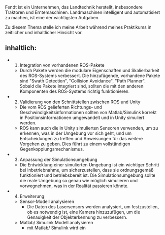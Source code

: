 Fendt ist ein Unternehmen, das Landtechnik herstellt, insbesondere Traktoren und Erntemaschinen. Landmaschinen intelligent und automatisiert zu machen, ist eine der wichtigsten Aufgaben. 

Zu diesem Thema stelle ich meine Arbeit während meines Praktikums in zeitlicher und inhaltlicher Hinsicht vor. 

## inhaltlich: 
- 1) Integration von vorhandenen ROS-Pakete 
	- Durch Pakete werden die modulare Eigenschaften und Skalierbarkeit des ROS-Systems verbessert. Die hinzufügende, vorhandene Pakete sind  "Swath Detection", "Collision Avoidance", "Path Planner". Sobald die Pakete integriert sind, sollten die mit den anderen Komponenten des ROS-Systems richtig funktionieren. 
- 2) Validierung von den Schnittstellen zwischen ROS und Unity 
	- Die vom ROS gelieferten Richtungs- und Geschwindigkeitsinformationen sollten von Matlab/Simulink korrekt in Positionsinformationen umgewandelt und in Unity simuliert werden. 
	- ROS kann auch die in Unity simulierten Sensoren verwenden, um zu erkennen, was in der Umgebung vor sich geht, und um Entscheidungen zu treffen und Anweisungen für das weitere Vorgehen zu geben. Dies führt zu einem vollständigen Gegenkopplungsmechanismus. 
- 3) Anpassung der Simulationsumgebung 
	- Die Entwicklung einer simulierten Umgebung ist ein wichtiger Schritt bei Inbetriebnahme, um sicherzustellen, dass sie ordnungsgemäß funktioniert und betriebsbereit ist. Die Simulationsumgebung sollte die reale Umgebung so genau wie möglich simulieren und vorwegnehmen, was in der Realität passieren könnte. 
- 4) Erweiterung 
	- Sensor-Modell analysieren 
		- Die Daten des Lasersensors werden analysiert, um festzustellen, ob es notwendig ist, eine Kamera hinzuzufügen, um die Genauigkeit der Objekterkennung zu verbessern. 
	- Matlab/ Simulink Modell analysieren 
		- mit Matlab/ Simulink wird ein 